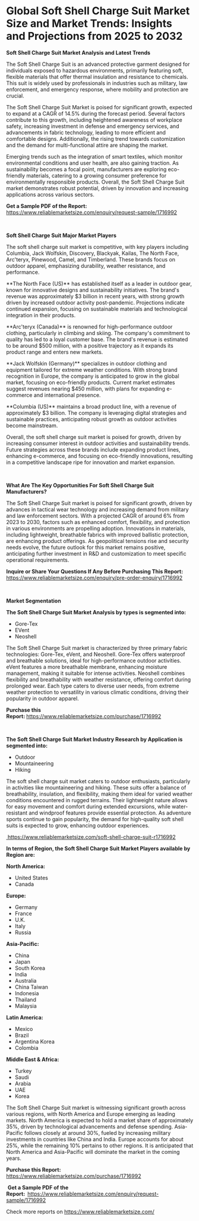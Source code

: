 <p><h1>Global Soft Shell Charge Suit Market Size and Market Trends: Insights and Projections from 2025 to 2032</h1></p><p><strong>Soft Shell Charge Suit Market Analysis and Latest Trends</strong></p>
<p><p>The Soft Shell Charge Suit is an advanced protective garment designed for individuals exposed to hazardous environments, primarily featuring soft, flexible materials that offer thermal insulation and resistance to chemicals. This suit is widely used by professionals in industries such as military, law enforcement, and emergency response, where mobility and protection are crucial.</p><p>The Soft Shell Charge Suit Market is poised for significant growth, expected to expand at a CAGR of 14.5% during the forecast period. Several factors contribute to this growth, including heightened awareness of workplace safety, increasing investment in defense and emergency services, and advancements in fabric technology, leading to more efficient and comfortable designs. Additionally, the rising trend towards customization and the demand for multi-functional attire are shaping the market.</p><p>Emerging trends such as the integration of smart textiles, which monitor environmental conditions and user health, are also gaining traction. As sustainability becomes a focal point, manufacturers are exploring eco-friendly materials, catering to a growing consumer preference for environmentally responsible products. Overall, the Soft Shell Charge Suit market demonstrates robust potential, driven by innovation and increasing applications across various sectors.</p></p>
<p><strong>Get a Sample PDF of the Report:&nbsp;</strong> <a href="https://www.reliablemarketsize.com/enquiry/request-sample/1716992?utm_campaign=3324&utm_medium=2&utm_source=Github&utm_content=ia&utm_term=25032025&utm_id=soft-shell-charge-suit">https://www.reliablemarketsize.com/enquiry/request-sample/1716992</a></p>
<p>&nbsp;</p>
<p><strong>Soft Shell Charge Suit Major Market Players</strong></p>
<p><p>The soft shell charge suit market is competitive, with key players including Columbia, Jack Wolfskin, Discovery, Blackyak, Kailas, The North Face, Arc'teryx, Pinewood, Camel, and Timberland. These brands focus on outdoor apparel, emphasizing durability, weather resistance, and performance.</p><p>**The North Face (US)** has established itself as a leader in outdoor gear, known for innovative designs and sustainability initiatives. The brand's revenue was approximately $3 billion in recent years, with strong growth driven by increased outdoor activity post-pandemic. Projections indicate continued expansion, focusing on sustainable materials and technological integration in their products.</p><p>**Arc'teryx (Canada)** is renowned for high-performance outdoor clothing, particularly in climbing and skiing. The company's commitment to quality has led to a loyal customer base. The brand's revenue is estimated to be around $500 million, with a positive trajectory as it expands its product range and enters new markets.</p><p>**Jack Wolfskin (Germany)** specializes in outdoor clothing and equipment tailored for extreme weather conditions. With strong brand recognition in Europe, the company is anticipated to grow in the global market, focusing on eco-friendly products. Current market estimates suggest revenues nearing $450 million, with plans for expanding e-commerce and international presence.</p><p>**Columbia (US)** maintains a broad product line, with a revenue of approximately $3 billion. The company is leveraging digital strategies and sustainable practices, anticipating robust growth as outdoor activities become mainstream.</p><p>Overall, the soft shell charge suit market is poised for growth, driven by increasing consumer interest in outdoor activities and sustainability trends. Future strategies across these brands include expanding product lines, enhancing e-commerce, and focusing on eco-friendly innovations, resulting in a competitive landscape ripe for innovation and market expansion.</p></p>
<p>&nbsp;</p>
<p><strong>What Are The Key Opportunities For Soft Shell Charge Suit Manufacturers?</strong></p>
<p><p>The Soft Shell Charge Suit market is poised for significant growth, driven by advances in tactical wear technology and increasing demand from military and law enforcement sectors. With a projected CAGR of around 6% from 2023 to 2030, factors such as enhanced comfort, flexibility, and protection in various environments are propelling adoption. Innovations in materials, including lightweight, breathable fabrics with improved ballistic protection, are enhancing product offerings. As geopolitical tensions rise and security needs evolve, the future outlook for this market remains positive, anticipating further investment in R&D and customization to meet specific operational requirements.</p></p>
<p><strong>Inquire or Share Your Questions If Any Before Purchasing This Report:</strong> <a href="https://www.reliablemarketsize.com/enquiry/pre-order-enquiry/1716992?utm_campaign=3324&utm_medium=2&utm_source=Github&utm_content=ia&utm_term=25032025&utm_id=soft-shell-charge-suit">https://www.reliablemarketsize.com/enquiry/pre-order-enquiry/1716992</a></p>
<p>&nbsp;</p>
<p><strong>Market Segmentation</strong></p>
<p><strong>The Soft Shell Charge Suit Market Analysis by types is segmented into:</strong></p>
<p><ul><li>Gore-Tex</li><li>EVent</li><li>Neoshell</li></ul></p>
<p><p>The Soft Shell Charge Suit market is characterized by three primary fabric technologies: Gore-Tex, eVent, and Neoshell. Gore-Tex offers waterproof and breathable solutions, ideal for high-performance outdoor activities. eVent features a more breathable membrane, enhancing moisture management, making it suitable for intense activities. Neoshell combines flexibility and breathability with weather resistance, offering comfort during prolonged wear. Each type caters to diverse user needs, from extreme weather protection to versatility in various climatic conditions, driving their popularity in outdoor apparel.</p></p>
<p><strong>Purchase this Report:&nbsp;</strong><a href="https://www.reliablemarketsize.com/purchase/1716992?utm_campaign=3324&utm_medium=2&utm_source=Github&utm_content=ia&utm_term=25032025&utm_id=soft-shell-charge-suit">https://www.reliablemarketsize.com/purchase/1716992</a></p>
<p>&nbsp;</p>
<p><strong>The Soft Shell Charge Suit Market Industry Research by Application is segmented into:</strong></p>
<p><ul><li>Outdoor</li><li>Mountaineering</li><li>Hiking</li></ul></p>
<p><p>The soft shell charge suit market caters to outdoor enthusiasts, particularly in activities like mountaineering and hiking. These suits offer a balance of breathability, insulation, and flexibility, making them ideal for varied weather conditions encountered in rugged terrains. Their lightweight nature allows for easy movement and comfort during extended excursions, while water-resistant and windproof features provide essential protection. As adventure sports continue to gain popularity, the demand for high-quality soft shell suits is expected to grow, enhancing outdoor experiences.</p></p>
<p><a href="https://www.reliablemarketsize.com/soft-shell-charge-suit-r1716992?utm_campaign=3324&utm_medium=2&utm_source=Github&utm_content=ia&utm_term=25032025&utm_id=soft-shell-charge-suit">&nbsp;https://www.reliablemarketsize.com/soft-shell-charge-suit-r1716992</a></p>
<p><strong>In terms of Region, the Soft Shell Charge Suit Market Players available by Region are:</strong></p>
<p>
    <p> <strong> North America: </strong>
        <ul>
            <li>United States</li>
            <li>Canada</li>
        </ul>
        </p> 
    <p> <strong> Europe: </strong>
        <ul>
            <li>Germany</li>
            <li>France</li>
            <li>U.K.</li>
            <li>Italy</li>
            <li>Russia</li>
        </ul>
        </p> 
    <p> <strong> Asia-Pacific: </strong>
        <ul>
            <li>China</li>
            <li>Japan</li>
            <li>South Korea</li>
            <li>India</li>
            <li>Australia</li>
            <li>China Taiwan</li>
            <li>Indonesia</li>
            <li>Thailand</li>
            <li>Malaysia</li>
        </ul>
        </p> 
    <p> <strong> Latin America: </strong>
        <ul>
            <li>Mexico</li>
            <li>Brazil</li>
            <li>Argentina Korea</li>
            <li>Colombia</li>
        </ul>
        </p> 
    <p> <strong> Middle East & Africa: </strong>
        <ul>
            <li>Turkey</li>
            <li>Saudi</li>
            <li>Arabia</li>
            <li>UAE</li>
            <li>Korea</li>
        </ul>
    </p>
    </p>
<p><p>The Soft Shell Charge Suit market is witnessing significant growth across various regions, with North America and Europe emerging as leading markets. North America is expected to hold a market share of approximately 35%, driven by technological advancements and defense spending. Asia-Pacific follows closely at around 30%, fueled by increasing military investments in countries like China and India. Europe accounts for about 25%, while the remaining 10% pertains to other regions. It is anticipated that North America and Asia-Pacific will dominate the market in the coming years.</p></p>
<p><strong>Purchase this Report: </strong><a href="https://www.reliablemarketsize.com/purchase/1716992?utm_campaign=3324&utm_medium=2&utm_source=Github&utm_content=ia&utm_term=25032025&utm_id=soft-shell-charge-suit">https://www.reliablemarketsize.com/purchase/1716992</a></p>
<p>&nbsp;<strong>Get a Sample PDF of the Report:&nbsp;&nbsp;</strong><a href="https://www.reliablemarketsize.com/enquiry/request-sample/1716992?utm_campaign=3324&utm_medium=2&utm_source=Github&utm_content=ia&utm_term=25032025&utm_id=soft-shell-charge-suit">https://www.reliablemarketsize.com/enquiry/request-sample/1716992</a></p>
<p><strong></strong></p>
<p>Check more reports on <a href="https://www.reliablemarketsize.com/?utm_campaign=3324&utm_medium=2&utm_source=Github&utm_content=ia&utm_term=25032025&utm_id=soft-shell-charge-suit">https://www.reliablemarketsize.com/</a></p>